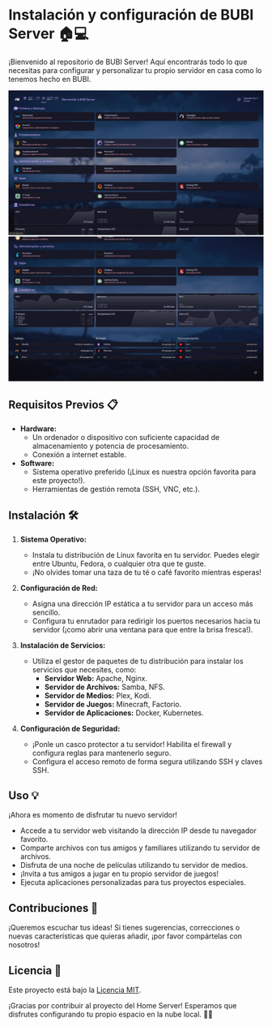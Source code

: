 # Instalación y configuración de BUBI Server 🏠💻

¡Bienvenido al repositorio de BUBI Server! Aquí encontrarás todo lo que necesitas para configurar y personalizar tu propio servidor en casa como lo tenemos hecho en BUBI.

![Resultado Final](https://raw.githubusercontent.com/bait-py/bubiserver/main/BUBIServerResult1.jpg)
![Resultado Final 2](https://raw.githubusercontent.com/bait-py/bubiserver/main/BUBIServerResult2.jpg)

## Requisitos Previos 📋

- **Hardware:**
  - Un ordenador o dispositivo con suficiente capacidad de almacenamiento y potencia de procesamiento.
  - Conexión a internet estable.
- **Software:**
  - Sistema operativo preferido (¡Linux es nuestra opción favorita para este proyecto!).
  - Herramientas de gestión remota (SSH, VNC, etc.).

## Instalación 🛠️

1. **Sistema Operativo:**
   - Instala tu distribución de Linux favorita en tu servidor. Puedes elegir entre Ubuntu, Fedora, o cualquier otra que te guste.
   - ¡No olvides tomar una taza de tu té o café favorito mientras esperas!

2. **Configuración de Red:**
   - Asigna una dirección IP estática a tu servidor para un acceso más sencillo.
   - Configura tu enrutador para redirigir los puertos necesarios hacia tu servidor (¡como abrir una ventana para que entre la brisa fresca!).

3. **Instalación de Servicios:**
   - Utiliza el gestor de paquetes de tu distribución para instalar los servicios que necesites, como:
     - **Servidor Web:** Apache, Nginx.
     - **Servidor de Archivos:** Samba, NFS.
     - **Servidor de Medios:** Plex, Kodi.
     - **Servidor de Juegos:** Minecraft, Factorio.
     - **Servidor de Aplicaciones:** Docker, Kubernetes.

4. **Configuración de Seguridad:**
   - ¡Ponle un casco protector a tu servidor! Habilita el firewall y configura reglas para mantenerlo seguro.
   - Configura el acceso remoto de forma segura utilizando SSH y claves SSH.

## Uso 💡

¡Ahora es momento de disfrutar tu nuevo servidor!

- Accede a tu servidor web visitando la dirección IP desde tu navegador favorito.
- Comparte archivos con tus amigos y familiares utilizando tu servidor de archivos.
- Disfruta de una noche de películas utilizando tu servidor de medios.
- ¡Invita a tus amigos a jugar en tu propio servidor de juegos!
- Ejecuta aplicaciones personalizadas para tus proyectos especiales.

## Contribuciones 🎉

¡Queremos escuchar tus ideas! Si tienes sugerencias, correcciones o nuevas características que quieras añadir, ¡por favor compártelas con nosotros!

## Licencia 📝

Este proyecto está bajo la [Licencia MIT](LICENSE).

¡Gracias por contribuir al proyecto del Home Server! Esperamos que disfrutes configurando tu propio espacio en la nube local. 🚀✨
